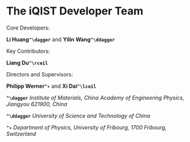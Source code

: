 # The iQIST Developer Team

Core Developers:

**Li Huang``^\dagger``** and **Yilin Wang``^\ddagger``** 

Key Contributors:

**Liang Du``^\rceil``**

Directors and Supervisors: 

**Philipp Werner``^✶``** and **Xi Dai``^\lceil``**

**``^\dagger``** *Institute of Materials, China Academy of Engineering Physics, Jiangyou 621900, China*

**``^\ddagger``** *University of Science and Technology of China*

**``^✶``** *Department of Physics, University of Fribourg, 1700 Fribourg, Switzerland*
